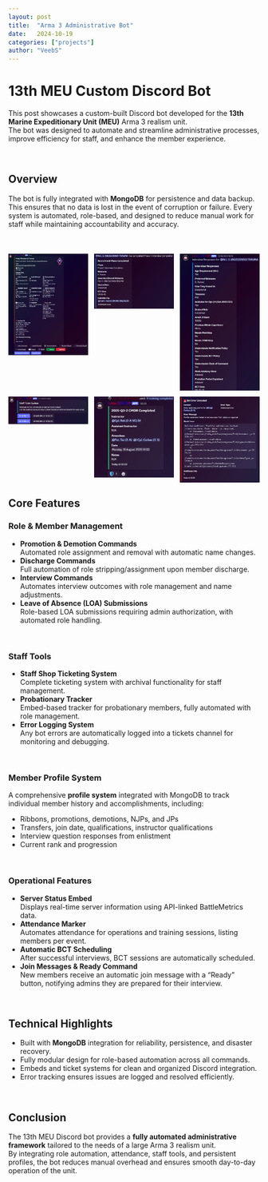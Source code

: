 ```yaml
---
layout: post
title:  "Arma 3 Administrative Bot"
date:   2024-10-19
categories: ["projects"]
author: "VeebS"
---
```


<h1>13th MEU Custom Discord Bot</h1>

This post showcases a custom-built Discord bot developed for the **13th Marine Expeditionary Unit (MEU)** Arma 3 realism unit.  
The bot was designed to automate and streamline administrative processes, improve efficiency for staff, and enhance the member experience.  

<br>

<h2>Overview</h2>

The bot is fully integrated with **MongoDB** for persistence and data backup. This ensures that no data is lost in the event of corruption or failure. Every system is automated, role-based, and designed to reduce manual work for staff while maintaining accountability and accuracy.

<br>

<div style="display:grid; grid-template-columns: repeat(3, 1fr); gap: 12px; justify-items: center; margin: 20px 0;">
  <img src="/images/13th/img1.png" alt="Screenshot 1" width="300">
  <img src="/images/13th/img2.png" alt="Screenshot 2" width="300">
  <img src="/images/13th/img3.png" alt="Screenshot 3" width="300">
  <img src="/images/13th/img4.png" alt="Screenshot 4" width="300">
  <img src="/images/13th/img5.png" alt="Screenshot 5" width="300">
  <img src="/images/13th/img6.png" alt="Screenshot 6" width="300">
</div>

<h2>Core Features</h2>

<h3>Role & Member Management</h3>

- **Promotion & Demotion Commands**  
  Automated role assignment and removal with automatic name changes.  
- **Discharge Commands**  
  Full automation of role stripping/assignment upon member discharge.  
- **Interview Commands**  
  Automates interview outcomes with role management and name adjustments.  
- **Leave of Absence (LOA) Submissions**  
  Role-based LOA submissions requiring admin authorization, with automated role handling.

<br>

<h3>Staff Tools</h3>

- **Staff Shop Ticketing System**  
  Complete ticketing system with archival functionality for staff management.  
- **Probationary Tracker**  
  Embed-based tracker for probationary members, fully automated with role management.  
- **Error Logging System**  
  Any bot errors are automatically logged into a tickets channel for monitoring and debugging.  

<br>

<h3>Member Profile System</h3>

A comprehensive **profile system** integrated with MongoDB to track individual member history and accomplishments, including:

- Ribbons, promotions, demotions, NJPs, and JPs  
- Transfers, join date, qualifications, instructor qualifications  
- Interview question responses from enlistment  
- Current rank and progression  

<br>

<h3>Operational Features</h3>

- **Server Status Embed**  
  Displays real-time server information using API-linked BattleMetrics data.  
- **Attendance Marker**  
  Automates attendance for operations and training sessions, listing members per event.  
- **Automatic BCT Scheduling**  
  After successful interviews, BCT sessions are automatically scheduled.  
- **Join Messages & Ready Command**  
  New members receive an automatic join message with a “Ready” button, notifying admins they are prepared for their interview.  

<br>

<h2>Technical Highlights</h2>

- Built with **MongoDB** integration for reliability, persistence, and disaster recovery.  
- Fully modular design for role-based automation across all commands.  
- Embeds and ticket systems for clean and organized Discord integration.  
- Error tracking ensures issues are logged and resolved efficiently.  

<br>

<h2>Conclusion</h2>

The 13th MEU Discord bot provides a **fully automated administrative framework** tailored to the needs of a large Arma 3 realism unit.  
By integrating role automation, attendance, staff tools, and persistent profiles, the bot reduces manual overhead and ensures smooth day-to-day operation of the unit.

